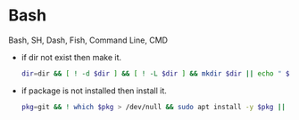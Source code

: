 # Bash
Bash, SH, Dash, Fish, Command Line, CMD

+ if dir not exist then make it.
  ```bash
  dir=dir && [ ! -d $dir ] && [ ! -L $dir ] && mkdir $dir || echo " $dir > `readlink -f $dir` "
  ```
+ if package is not installed then install it.
  ```bash
  pkg=git && ! which $pkg > /dev/null && sudo apt install -y $pkg || echo "`which $pkg` is already installed."
  ```
